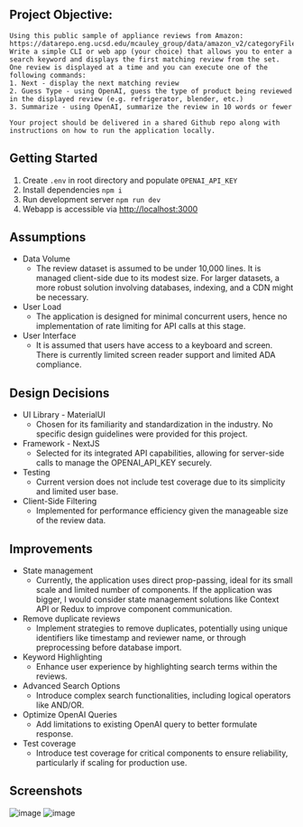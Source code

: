 ## Project Objective:

```
Using this public sample of appliance reviews from Amazon:
https://datarepo.eng.ucsd.edu/mcauley_group/data/amazon_v2/categoryFilesSmall/Appliances_5.json.gz
Write a simple CLI or web app (your choice) that allows you to enter a search keyword and displays the first matching review from the set. One review is displayed at a time and you can execute one of the following commands:
1. Next - display the next matching review
2. Guess Type - using OpenAI, guess the type of product being reviewed in the displayed review (e.g. refrigerator, blender, etc.)
3. Summarize - using OpenAI, summarize the review in 10 words or fewer

Your project should be delivered in a shared Github repo along with instructions on how to run the application locally.
```

## Getting Started

1. Create `.env` in root directory and populate `OPENAI_API_KEY`
2. Install dependencies `npm i`
3. Run development server `npm run dev`
4. Webapp is accessible via [http://localhost:3000](http://localhost:3000)

## Assumptions

- Data Volume
  - The review dataset is assumed to be under 10,000 lines. It is managed client-side due to its modest size. For larger datasets, a more robust solution involving databases, indexing, and a CDN might be necessary.
- User Load
  - The application is designed for minimal concurrent users, hence no implementation of rate limiting for API calls at this stage.
- User Interface
  - It is assumed that users have access to a keyboard and screen. There is currently limited screen reader support and limited ADA compliance.

## Design Decisions

- UI Library - MaterialUI
  - Chosen for its familiarity and standardization in the industry. No specific design guidelines were provided for this project.
- Framework - NextJS
  - Selected for its integrated API capabilities, allowing for server-side calls to manage the OPENAI_API_KEY securely.
- Testing
  - Current version does not include test coverage due to its simplicity and limited user base.
- Client-Side Filtering
  - Implemented for performance efficiency given the manageable size of the review data.

## Improvements

- State management
  - Currently, the application uses direct prop-passing, ideal for its small scale and limited number of components. If the application was bigger, I would consider state management solutions like Context API or Redux to improve component communication.
- Remove duplicate reviews
  - Implement strategies to remove duplicates, potentially using unique identifiers like timestamp and reviewer name, or through preprocessing before database import.
- Keyword Highlighting
  - Enhance user experience by highlighting search terms within the reviews.
- Advanced Search Options
  - Introduce complex search functionalities, including logical operators like AND/OR.
- Optimize OpenAI Queries
  - Add limitations to existing OpenAI query to better formulate response.
- Test coverage
  - Introduce test coverage for critical components to ensure reliability, particularly if scaling for production use.

## Screenshots

![image](https://github.com/iq/optiversal-nextjs-reviews/assets/28940587/1cbb51c2-8f5b-4310-8707-83766889493c)
![image](https://github.com/iq/optiversal-nextjs-reviews/assets/28940587/4b9cca0d-0074-413b-8a60-5784ad5d768f)
